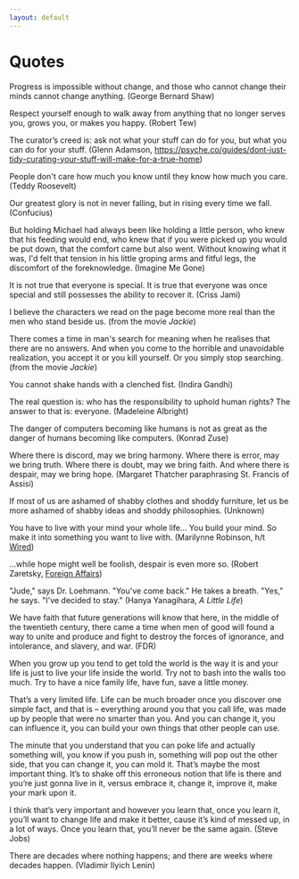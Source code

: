 ```yaml
---
layout: default
---
```


# Quotes

Progress is impossible without change, and those who cannot change their minds cannot change anything. (George Bernard Shaw)

Respect yourself enough to walk away from anything that no longer serves you, grows you, or makes you happy. (Robert Tew)

The curator’s creed is: ask not what your stuff can do for you, but what you can do for your stuff. (Glenn Adamson, https://psyche.co/guides/dont-just-tidy-curating-your-stuff-will-make-for-a-true-home)

People don't care how much you know until they know how much you care. (Teddy Roosevelt)

Our greatest glory is not in never falling, but in rising every time we fall. (Confucius)

But holding Michael had always been like holding a little person, who knew that his feeding would end, who knew that if you were picked up you would be put down, that the comfort came but also went. Without knowing what it was, I'd felt that tension in his little groping arms and fitful legs, the discomfort of the foreknowledge. (Imagine Me Gone)

It is not true that everyone is special. It is true that everyone was once special and still possesses the ability to recover it. (Criss Jami)

I believe the characters we read on the page become more real than the men who stand beside us. (from the movie *Jackie*)

There comes a time in man's search for meaning when he realises that there are no answers. And when you come to the horrible and unavoidable realization, you accept it or you kill yourself. Or you simply stop searching. (from the movie *Jackie*)

You cannot shake hands with a clenched fist. (Indira Gandhi)

The real question is: who has the responsibility to uphold human rights? The answer to that is: everyone. (Madeleine Albright)

The danger of computers becoming like humans is not as great as the danger of humans becoming like computers. (Konrad Zuse)

Where there is discord, may we bring harmony. Where there is error, may we bring truth. Where there is doubt, may we bring faith. And where there is despair, may we bring hope. (Margaret Thatcher paraphrasing St. Francis of Assisi)

If most of us are ashamed of shabby clothes and shoddy furniture, let us be more ashamed of shabby ideas and shoddy philosophies. (Unknown)

You have to live with your mind your whole life... You build your mind. So make it into something you want to live with. (Marilynne Robinson, h/t [Wired](https://www.wired.com/story/how-we-learned-to-love-pedagogical-vapor-stem/))

...while hope might well be foolish, despair is even more so. (Robert Zaretsky, [Foreign Affairs](https://www.foreignaffairs.com/articles/2019-11-01/cure-plague-decency))

"Jude," says Dr. Loehmann. "You've come back." He takes a breath. "Yes," he says. "I've decided to stay." (Hanya Yanagihara, *A Little Life*)

We have faith that future generations will know that here, in the middle of the twentieth century, there came a time when men of good will found a way to unite and produce and fight to destroy the forces of ignorance, and intolerance, and slavery, and war. (FDR)

When you grow up you tend to get told the world is the way it is and your life is just to live your life inside the world. Try not to bash into the walls too much. Try to have a nice family life, have fun, save a little money.

That’s a very limited life. Life can be much broader once you discover one simple fact, and that is – everything around you that you call life, was made up by people that were no smarter than you. And you can change it, you can influence it, you can build your own things that other people can use.

The minute that you understand that you can poke life and actually something will, you know if you push in, something will pop out the other side, that you can change it, you can mold it. That’s maybe the most important thing. It’s to shake off this erroneous notion that life is there and you’re just gonna live in it, versus embrace it, change it, improve it, make your mark upon it.

I think that’s very important and however you learn that, once you learn it, you’ll want to change life and make it better, cause it’s kind of messed up, in a lot of ways. Once you learn that, you’ll never be the same again. (Steve Jobs)

There are decades where nothing happens; and there are weeks where decades happen. (Vladimir Ilyich Lenin)